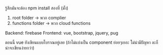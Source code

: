 รู้สึกมันจะต้อง npm install สองที่ (มั้ง)
1. root folder -> พวก complier
2. functions folder -> พวก cloud functions

Backend: firebase
Frontend: vue, bootstrap, jquery, pug

ตอนนี้ vue ยังเขียนแบบโบราณอยู่เลย (ถ้าไม่แบ่งเป็น component ย่อยๆเยอะ ไ่ม่น่ามีปัญหา ละก็น่าจะเขียนง่ายกว่า)

